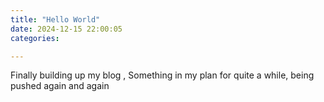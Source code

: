 ```yaml
---
title: "Hello World"
date: 2024-12-15 22:00:05 
categories:

---
```



Finally building up my blog , Something in my plan for quite a while, being pushed again and again
